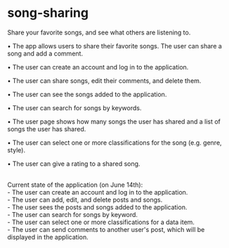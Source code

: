 # song-sharing
Share your favorite songs, and see what others are listening to.


• The app allows users to share their favorite songs. The user can share a song and add a comment.

• The user can create an account and log in to the application.

• The user can share songs, edit their comments, and delete them.

• The user can see the songs added to the application.

• The user can search for songs by keywords.

• The user page shows how many songs the user has shared and a list of songs the user has shared.

• The user can select one or more classifications for the song (e.g. genre, style).

• The user can give a rating to a shared song.

<br />
Current state of the application (on June 14th): <br />
- The user can create an account and log in to the application.<br />
- The user can add, edit, and delete posts and songs.<br />
- The user sees the posts and songs added to the application.<br />
- The user can search for songs by keyword.<br />
- The user can select one or more classifications for a data item. <br />
- The user can send comments to another user's post, which will be displayed in the application.<br />
